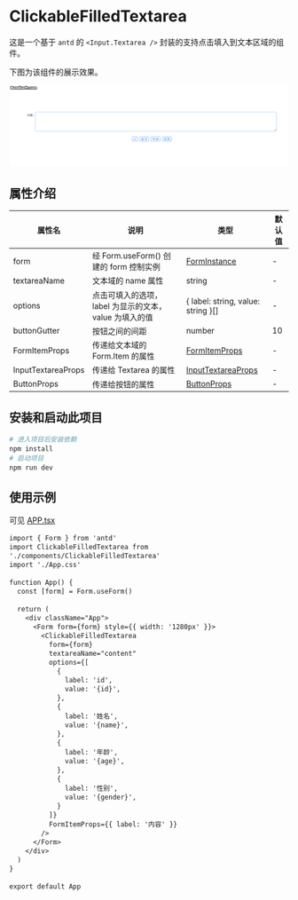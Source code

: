 # ClickableFilledTextarea

这是一个基于 `antd` 的 `<Input.Textarea />` 封装的支持点击填入到文本区域的组件。

下图为该组件的展示效果。

![demo.gif](./demo.gif)

## 属性介绍

| 属性名 | 说明 | 类型 | 默认值 |
| --- | --- | --- | --- |
| form | 经 Form.useForm() 创建的 form 控制实例 | [FormInstance](https://ant-design.antgroup.com/components/form-cn#forminstance) | - |
| textareaName | 文本域的 name 属性 | string | - |
| options | 点击可填入的选项，label 为显示的文本，value 为填入的值 | { label: string, value: string }[] | - |
| buttonGutter | 按钮之间的间距 | number | 10 |
| FormItemProps | 传递给文本域的 Form.Item 的属性 | [FormItemProps](https://ant-design.antgroup.com/components/form-cn#formitemprops) | - |
| InputTextareaProps | 传递给 Textarea 的属性 | [InputTextareaProps](https://ant-design.antgroup.com/components/input-cn#inputtextarea) | - |
| ButtonProps | 传递给按钮的属性 | [ButtonProps](https://ant-design.antgroup.com/components/button-cn#buttonprops) | - |

## 安装和启动此项目
```bash
# 进入项目后安装依赖
npm install
# 启动项目
npm run dev
```

## 使用示例

可见 [APP.tsx](./src/App.tsx)

```tsx
import { Form } from 'antd'
import ClickableFilledTextarea from './components/ClickableFilledTextarea'
import './App.css'

function App() {
  const [form] = Form.useForm()

  return (
    <div className="App">
      <Form form={form} style={{ width: '1280px' }}>
        <ClickableFilledTextarea
          form={form}
          textareaName="content"
          options={[
            {
              label: 'id',
              value: '{id}',
            },
            {
              label: '姓名',
              value: '{name}',
            },
            {
              label: '年龄',
              value: '{age}',
            },
            {
              label: '性别',
              value: '{gender}',
            }
          ]}
          FormItemProps={{ label: '内容' }}
        />
      </Form>
    </div>
  )
}

export default App
```